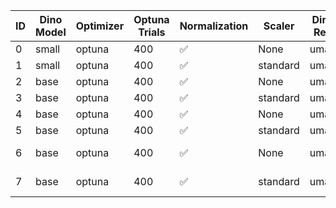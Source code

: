 
| ID  | Dino Model | Optimizer | Optuna Trials | Normalization | Scaler   | Dim. Red | Clustering | Eval Method       | Penalty | Penalty Range | Cache |
|---- |-----------|-----------|---------------|--------------|----------|----------|------------|-------------------|---------|---------------|-------|
| 0   | small    | optuna    | 400           | ✅          | None     | umap     | hdbscan    | silhouette       | None    | None          | 1     |
| 1   | small    | optuna    | 400           | ✅          | standard | umap     | hdbscan    | silhouette       | None    | None          | 1     |
| 2   | base     | optuna    | 400           | ✅          | None     | umap     | hdbscan    | silhouette       | None    | None          | 1     |
| 3   | base     | optuna    | 400           | ✅          | standard | umap     | hdbscan    | silhouette       | None    | None          | 1     |
| 4   | base     | optuna    | 400           | ✅          | None     | umap     | hdbscan    | davies_bouldin   | None    | None          | 1     |
| 5   | base     | optuna    | 400           | ✅          | standard | umap     | hdbscan    | davies_bouldin   | None    | None          | 1     |
| 6   | base     | optuna    | 400           | ✅          | None     | umap     | hdbscan    | silhouette_noise | range   | [100, 600]    | 1     |
| 7   | base     | optuna    | 400           | ✅          | standard | umap     | hdbscan    | davies_noise     | range   | [100, 600]    | 1     |
